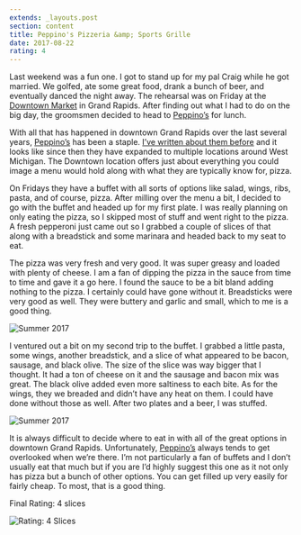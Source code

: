 ```yaml
---
extends: _layouts.post
section: content
title: Peppino's Pizzeria &amp; Sports Grille
date: 2017-08-22
rating: 4
---
```


Last weekend was a fun one. I got to stand up for my pal Craig while he got married. We golfed, ate some great food, drank a bunch of beer, and eventually danced the night away. The rehearsal was on Friday at the [Downtown Market](http://downtownmarketgr.com) in Grand Rapids. After finding out what I had to do on the big day, the groomsmen decided to head to [Peppino’s](https://www.peppinospizza.com) for lunch.

With all that has happened in downtown Grand Rapids over the last several years, [Peppino’s](https://www.peppinospizza.com/%E2%80%9D) has been a staple. [I’ve written about them before](Dhttp://joeymarinara.com/post/12301879011/peppinos-pizzeria-sports-grille) and it looks like since then they have expanded to multiple locations around West Michigan. The Downtown location offers just about everything you could image a menu would hold along with what they are typically know for, pizza.

On Fridays they have a buffet with all sorts of options like salad, wings, ribs, pasta, and of course, pizza. After milling over the menu a bit, I decided to go with the buffet and headed up for my first plate. I was really planning on only eating the pizza, so I skipped most of stuff and went right to the pizza. A fresh pepperoni just came out so I grabbed a couple of slices of that along with a breadstick and some marinara and headed back to my seat to eat.

The pizza was very fresh and very good. It was super greasy and loaded with plenty of cheese. I am a fan of dipping the pizza in the sauce from time to time and gave it a go here. I found the sauce to be a bit bland adding nothing to the pizza. I certainly could have gone without it. Breadsticks were very good as well. They were buttery and garlic and small, which to me is a good thing.

![Summer 2017](https://farm5.staticflickr.com/4383/36794271275_65cf38f011.jpg)

I ventured out a bit on my second trip to the buffet. I grabbed a little pasta, some wings, another breadstick, and a slice of what appeared to be bacon, sausage, and black olive. The size of the slice was way bigger that I thought. It had a ton of cheese on it and the sausage and bacon mix was great. The black olive added even more saltiness to each bite. As for the wings, they we breaded and didn’t have any heat on them. I could have done without those as well. After two plates and a beer, I was stuffed.

![Summer 2017](https://farm5.staticflickr.com/4431/36397278650_b45c5c1142.jpg)

It is always difficult to decide where to eat in with all of the great options in downtown Grand Rapids. Unfortunately, [Peppino’s](https://www.peppinospizza.com) always tends to get overlooked when we’re there. I’m not particularly a fan of buffets and I don’t usually eat that much but if you are I’d highly suggest this one as it not only has pizza but a bunch of other options. You can get filled up very easily for fairly cheap. To most, that is a good thing.

Final Rating: 4 slices

![Rating: 4 Slices](/assets/img/pizza4_sm.jpg)